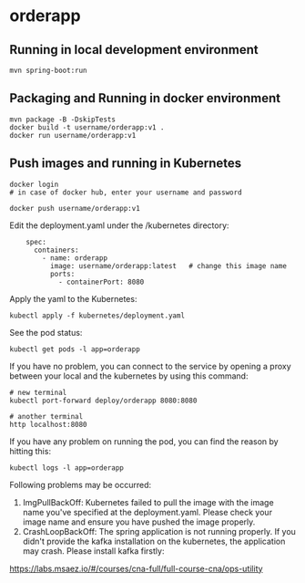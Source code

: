 # orderapp

## Running in local development environment

```
mvn spring-boot:run
```

## Packaging and Running in docker environment

```
mvn package -B -DskipTests
docker build -t username/orderapp:v1 .
docker run username/orderapp:v1
```

## Push images and running in Kubernetes

```
docker login 
# in case of docker hub, enter your username and password

docker push username/orderapp:v1
```

Edit the deployment.yaml under the /kubernetes directory:
```
    spec:
      containers:
        - name: orderapp
          image: username/orderapp:latest   # change this image name
          ports:
            - containerPort: 8080

```

Apply the yaml to the Kubernetes:
```
kubectl apply -f kubernetes/deployment.yaml
```

See the pod status:
```
kubectl get pods -l app=orderapp
```

If you have no problem, you can connect to the service by opening a proxy between your local and the kubernetes by using this command:
```
# new terminal
kubectl port-forward deploy/orderapp 8080:8080

# another terminal
http localhost:8080
```

If you have any problem on running the pod, you can find the reason by hitting this:
```
kubectl logs -l app=orderapp
```

Following problems may be occurred:

1. ImgPullBackOff:  Kubernetes failed to pull the image with the image name you've specified at the deployment.yaml. Please check your image name and ensure you have pushed the image properly.
1. CrashLoopBackOff: The spring application is not running properly. If you didn't provide the kafka installation on the kubernetes, the application may crash. Please install kafka firstly:

https://labs.msaez.io/#/courses/cna-full/full-course-cna/ops-utility

